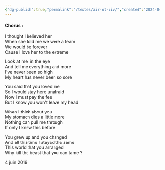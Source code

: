 ```yaml
---
{"dg-publish":true,"permalink":"/textes/air-ot-civ/","created":"2024-04-08T12:06:16.349+02:00","updated":"2024-04-08T12:23:40.092+02:00"}
---
```



#### Chorus :  
I thought I believed her  
When she told me we were a team  
We would be forever  
Cause I love her to the extreme

Look at me, in the eye  
And tell me everything and more  
I've never been so high  
My heart has never been so sore

You said that you loved me  
So I would stay here unafraid  
Now I must pay the fee  
But I know you won't leave my head

When I think about you  
My stomach dies a little more  
Nothing can pull me through  
If only I knew this before

You grew up and you changed  
And all this time I stayed the same  
This world that you arranged  
Why kill the beast that you can tame ?

4 juin 2019